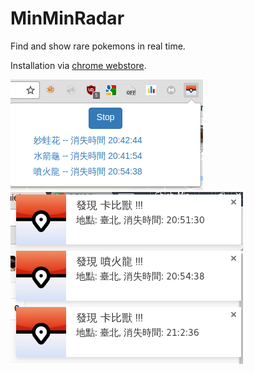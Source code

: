 # MinMinRadar

Find and show rare pokemons in real time.

Installation via [chrome webstore](https://chrome.google.com/webstore/detail/jcijiahnkdhhhhgpgpjpbkgahbmhbnlg/).

![](screenshots/demo1.png)
![](screenshots/demo2.png)